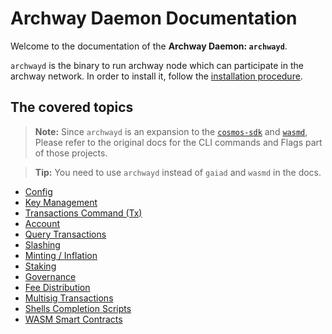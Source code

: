 # Archway Daemon Documentation

Welcome to the documentation of the **Archway Daemon: `archwayd`**.

`archwayd` is the binary to run archway node which can participate in the
archway network. In order to install it, follow the
[installation procedure](../README.md).

## The covered topics

> **Note:** Since `archwayd` is an expansion to the
> [`cosmos-sdk`](https://github.com/cosmos/cosmos-sdk) and
> [`wasmd`](https://github.com/CosmWasm/wasmd), Please refer to the original
> docs for the CLI commands and Flags part of those projects.

> **Tip:** You need to use `archwayd` instead of `gaiad` and `wasmd` in the
> docs.

*   [Config](https://github.com/cosmos/gaia/blob/main/docs/resources/gaiad.md#setting-up-gaiad)
*   [Key Management](https://github.com/cosmos/gaia/blob/main/docs/resources/gaiad.md#keys)
*   [Transactions Command (Tx)](https://github.com/cosmos/gaia/blob/main/docs/resources/gaiad.md#tx-broadcasting)
*   [Account](./account.md)
*   [Query Transactions](https://github.com/cosmos/gaia/blob/main/docs/resources/gaiad.md#query-transactions)
*   [Slashing](https://github.com/cosmos/gaia/blob/main/docs/resources/gaiad.md#slashing)
*   [Minting / Inflation](https://github.com/cosmos/gaia/blob/main/docs/resources/gaiad.md#minting)
*   [Staking](https://github.com/cosmos/gaia/blob/main/docs/resources/gaiad.md#staking)
*   [Governance](https://github.com/cosmos/gaia/blob/main/docs/resources/gaiad.md#governance)
*   [Fee Distribution](https://github.com/cosmos/gaia/blob/main/docs/resources/gaiad.md#fee-distribution)
*   [Multisig Transactions](https://github.com/cosmos/gaia/blob/main/docs/resources/gaiad.md#multisig-transactions)
*   [Shells Completion Scripts](./shells-completion-scripts.md)
*   [WASM Smart Contracts](./wasm-smart-contracts.md)
